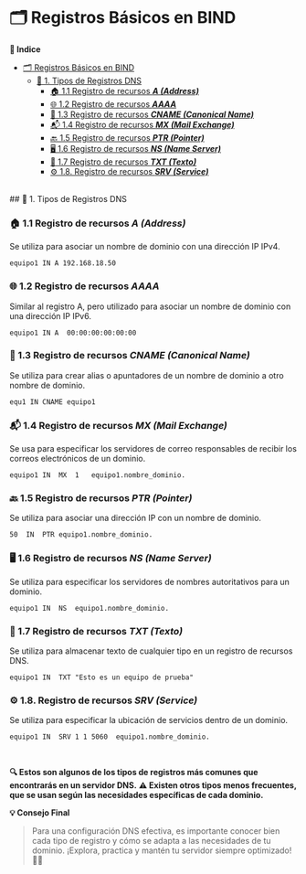 # 🗂️ Registros Básicos en BIND

**📑 Indice** 
- [🗂️ Registros Básicos en BIND](#️-registros-básicos-en-bind)
  - [📌 1. Tipos de Registros DNS](#-1-tipos-de-registros-dns)
    - [🏠 1.1 Registro de recursos ***A (Address)***](#-11-registro-de-recursos-a-address)
    - [🌐 1.2 Registro de recursos ***AAAA***](#-12-registro-de-recursos-aaaa)
    - [🔗 1.3 Registro de recursos ***CNAME (Canonical Name)***](#-13-registro-de-recursos-cname-canonical-name)
    - [📬 1.4 Registro de recursos ***MX (Mail Exchange)***](#-14-registro-de-recursos-mx-mail-exchange)
    - [🔙 1.5 Registro de recursos ***PTR (Pointer)***](#-15-registro-de-recursos-ptr-pointer)
    - [🖥️ 1.6 Registro de recursos ***NS (Name Server)***](#️-16-registro-de-recursos-ns-name-server)
    - [📝 1.7 Registro de recursos ***TXT (Texto)***](#-17-registro-de-recursos-txt-texto)
    - [⚙️ 1.8. Registro de recursos ***SRV (Service)***](#️-18-registro-de-recursos-srv-service)

<br>
## 📌 1. Tipos de Registros DNS

### 🏠 1.1 Registro de recursos ***A (Address)***

Se utiliza para asociar un nombre de dominio con una dirección IP IPv4.

~~~
equipo1 IN A 192.168.18.50
~~~

### 🌐 1.2 Registro de recursos ***AAAA***

Similar al registro A, pero utilizado para asociar un nombre de dominio con una dirección IP IPv6.

~~~
equipo1 IN A  00:00:00:00:00:00
~~~

### 🔗 1.3 Registro de recursos ***CNAME (Canonical Name)***

Se utiliza para crear alias o apuntadores de un nombre de dominio a otro nombre de dominio.

~~~
equ1 IN CNAME equipo1
~~~

###  📬 1.4 Registro de recursos ***MX (Mail Exchange)***

Se usa para especificar los servidores de correo responsables de recibir los correos electrónicos de un dominio.

~~~
equipo1 IN  MX  1   equipo1.nombre_dominio.
~~~

### 🔙 1.5 Registro de recursos ***PTR (Pointer)***

Se utiliza para asociar una dirección IP con un nombre de dominio.

~~~
50  IN  PTR equipo1.nombre_dominio. 
~~~

### 🖥️ 1.6 Registro de recursos ***NS (Name Server)***

Se utiliza para especificar los servidores de nombres autoritativos para un dominio.

~~~
equipo1 IN  NS  equipo1.nombre_dominio. 
~~~

### 📝 1.7 Registro de recursos ***TXT (Texto)***

Se utiliza para almacenar texto de cualquier tipo en un registro de recursos DNS.

~~~
equipo1 IN  TXT "Esto es un equipo de prueba"
~~~

### ⚙️ 1.8. Registro de recursos ***SRV (Service)***

Se utiliza para especificar la ubicación de servicios dentro de un dominio.

~~~
equipo1 IN  SRV 1 1 5060  equipo1.nombre_dominio. 
~~~

<br>

**🔍 Estos son algunos de los tipos de registros más comunes que encontrarás en un servidor DNS.**
**⚠️ Existen otros tipos menos frecuentes, que se usan según las necesidades específicas de cada dominio.**


**💡 Consejo Final**

>Para una configuración DNS efectiva, es importante conocer bien cada tipo de registro y cómo se adapta a las necesidades de tu dominio. ¡Explora, practica y mantén tu servidor siempre optimizado! 🚀🌐
